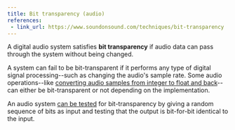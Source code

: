 ```yaml
---
title: Bit transparency (audio)
references:
 - link_url: https://www.soundonsound.com/techniques/bit-transparency
---
```


A digital audio system satisfies **bit transparency** if audio data can pass through the system without being changed.

A system can fail to be bit-transparent if it performs any type of digital signal processing--such as changing the audio's sample rate. Some audio operations--like [converting audio samples from integer to float and back][1]--can either be bit-transparent or not depending on the implementation.

An audio system [can be tested][2] for bit-transparency by giving a random sequence of bits as input and testing that the output is bit-for-bit identical to the input.

[1]: http://blog.bjornroche.com/2009/12/int-float-int-its-jungle-out-there.html
[2]: https://benchmarkmedia.com/blogs/wiki/14949565-bit-transparency
